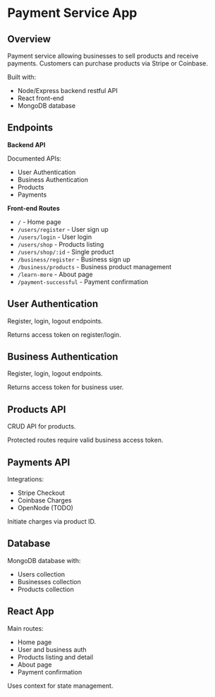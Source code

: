 # Payment Service App

## Overview

Payment service allowing businesses to sell products and receive payments. Customers can purchase products via Stripe or Coinbase.

Built with:

- Node/Express backend restful API
- React front-end
- MongoDB database

## Endpoints

**Backend API**

Documented APIs:

- User Authentication
- Business Authentication
- Products
- Payments 

**Front-end Routes**

- `/` - Home page
- `/users/register` - User sign up 
- `/users/login` - User login
- `/users/shop` - Products listing
- `/users/shop/:id` - Single product 
- `/business/register` - Business sign up
- `/business/products` - Business product management
- `/learn-more` - About page
- `/payment-successful` - Payment confirmation

## User Authentication

Register, login, logout endpoints. 

Returns access token on register/login.

## Business Authentication 

Register, login, logout endpoints.

Returns access token for business user.

## Products API

CRUD API for products. 

Protected routes require valid business access token.

## Payments API 

Integrations:

- Stripe Checkout
- Coinbase Charges
- OpenNode (TODO)

Initiate charges via product ID.

## Database

MongoDB database with:

- Users collection
- Businesses collection
- Products collection

## React App

Main routes:

- Home page
- User and business auth
- Products listing and detail
- About page
- Payment confirmation

Uses context for state management.
